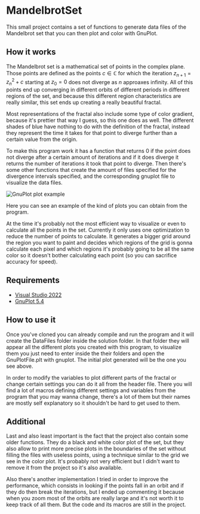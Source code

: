 # MandelbrotSet
This small project contains a set of functions to generate data files of the Mandelbrot set that you can then plot 
and color with GnuPlot.
## How it works
The Mandelbrot set is a mathematical set of points in the complex plane. Those points are defined as the points $c\in \mathbb{C}$ 
for which the iteration  $z_{n+1}=z_n^2+c$  starting at  $z_0 = 0$  does not diverge as $n$ approaxes infinity. All of this points end 
up converging in different orbits of different periods in different regions of the set, and because this different region 
characteristics are really similar, this set ends up creating a really beautiful fractal.

Most representations of the fractal also include some type of color gradient, because it's prettier that way I guess, 
so this one does as well. The different shades of blue have nothing to do with the definition of the fractal, instead 
they represent the time it takes for that point to diverge further than a certain value from the origin.

To make this program work it has a function that returns $0$ if the point does not diverge after a certain amount of 
iterations and if it does diverge it returns the number of iterations it took that point to diverge. Then there's 
some other functions that create the amount of files specified for the divergence intervals specified, and the 
corresponding gnuplot file to visualize the data files.

![GnuPlot plot example](https://user-images.githubusercontent.com/124403865/219103347-cd51ca5a-bd91-43a0-a778-d13f17d62772.PNG)

Here you can see an example of the kind of plots you can obtain from the program.

At the time it's probably not the most efficient way to visualize or even to calculate all the points in the set. 
Currently it only uses one optimization to reduce the number of points to calculate. It generates a bigger grid around
the region you want to paint and decides which regions of the grid is gonna calculate each pixel and which regions it's 
probably going to be all the same color so it doesn't bother calculating each point (so you can sacrifice accuracy for speed).

## Requirements
- [Visual Studio 2022](https://visualstudio.com)
- [GnuPlot 5.4](http://www.gnuplot.info/)
## How to use it
Once you've cloned you can already compile and run the program and it will create the DataFiles folder inside the solution folder. 
In that folder they will appear all the different plots you created with this program, to visualize them you just need to enter 
inside the their folders and open the GnuPlotFile.plt with gnuplot. The initial plot generated will be the one you see above.

In order to modify the variables to plot different parts of the fractal or change certain settings you can do it all from the header 
file. There you will find a lot of macros defining different settings and variables from the program that you may wanna change, there's 
a lot of them but their names are mostly self explanatory so it shouldn't be hard to get used to them.
## Additional
Last and also least important is the fact that the project also contain some older functions. They do a black and white color plot of 
the set, but they also allow to print more precise plots in the boundaries of the set without filling the files with useless points, using 
a technique similar to the grid we see in the color plot. It's probably not very efficient but I didn't want to remove it from the project 
so it's also available.

Also there's another implementation I tried in order to improve the performance, which consists in looking if the points fall in an orbit 
and if they do then break the iterations, but I ended up commenting it because when you zoom most of the orbits are really large and it's 
not worth it to keep track of all them. But the code and its macros are still in the project.
